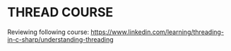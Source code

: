 # THREAD COURSE
Reviewing following course: https://www.linkedin.com/learning/threading-in-c-sharp/understanding-threading
